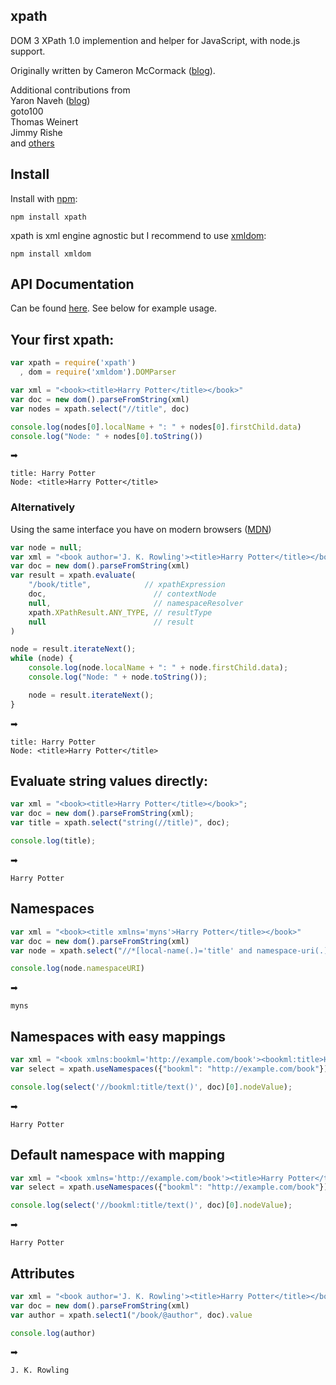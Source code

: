 ## xpath
DOM 3 XPath 1.0 implemention and helper for JavaScript, with node.js support.

Originally written by Cameron McCormack ([blog](http://mcc.id.au/xpathjs)).

Additional contributions from  
Yaron Naveh ([blog](http://webservices20.blogspot.com/))  
goto100  
Thomas Weinert  
Jimmy Rishe  
and [others](https://github.com/goto100/xpath/graphs/contributors)

## Install
Install with [npm](http://github.com/isaacs/npm):

    npm install xpath

xpath is xml engine agnostic but I recommend to use [xmldom](https://github.com/jindw/xmldom):

    npm install xmldom

## API Documentation

Can be found [here](https://github.com/goto100/xpath/blob/master/docs/xpath%20methods.md). See below for example usage.

## Your first xpath:
`````javascript
var xpath = require('xpath')
  , dom = require('xmldom').DOMParser

var xml = "<book><title>Harry Potter</title></book>"
var doc = new dom().parseFromString(xml)
var nodes = xpath.select("//title", doc)

console.log(nodes[0].localName + ": " + nodes[0].firstChild.data)
console.log("Node: " + nodes[0].toString())
`````
➡

    title: Harry Potter
    Node: <title>Harry Potter</title>

### Alternatively

Using the same interface you have on modern browsers ([MDN])

`````javascript
var node = null;
var xml = "<book author='J. K. Rowling'><title>Harry Potter</title></book>"
var doc = new dom().parseFromString(xml)
var result = xpath.evaluate(
    "/book/title",            // xpathExpression
    doc,                        // contextNode
    null,                       // namespaceResolver
    xpath.XPathResult.ANY_TYPE, // resultType
    null                        // result
)

node = result.iterateNext();
while (node) {
    console.log(node.localName + ": " + node.firstChild.data);
    console.log("Node: " + node.toString());

    node = result.iterateNext();
}
`````
➡

    title: Harry Potter
    Node: <title>Harry Potter</title>

## Evaluate string values directly:
`````javascript
var xml = "<book><title>Harry Potter</title></book>";
var doc = new dom().parseFromString(xml);
var title = xpath.select("string(//title)", doc);

console.log(title);
`````
➡

    Harry Potter

## Namespaces
`````javascript
var xml = "<book><title xmlns='myns'>Harry Potter</title></book>"
var doc = new dom().parseFromString(xml)
var node = xpath.select("//*[local-name(.)='title' and namespace-uri(.)='myns']", doc)[0]

console.log(node.namespaceURI)
`````
➡

    myns

## Namespaces with easy mappings
`````javascript
var xml = "<book xmlns:bookml='http://example.com/book'><bookml:title>Harry Potter</bookml:title></book>"
var select = xpath.useNamespaces({"bookml": "http://example.com/book"});

console.log(select('//bookml:title/text()', doc)[0].nodeValue);
`````
➡

    Harry Potter

## Default namespace with mapping
`````javascript
var xml = "<book xmlns='http://example.com/book'><title>Harry Potter</title></book>"
var select = xpath.useNamespaces({"bookml": "http://example.com/book"});

console.log(select('//bookml:title/text()', doc)[0].nodeValue);
`````
➡

    Harry Potter

## Attributes
`````javascript
var xml = "<book author='J. K. Rowling'><title>Harry Potter</title></book>"
var doc = new dom().parseFromString(xml)
var author = xpath.select1("/book/@author", doc).value

console.log(author)
`````
➡

    J. K. Rowling

[MDN]: https://developer.mozilla.org/en/docs/Web/API/Document/evaluate
